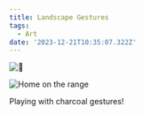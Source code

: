 ```yaml
---
title: Landscape Gestures
tags:
  - Art
date: '2023-12-21T10:35:07.322Z'
---
```


![🏡](http://res.cloudinary.com/cpadilla/image/upload/v1703181373/chrisdpadilla/blog/art/ngddexvxibyyuzftpt5x.jpg)

![Home on the range](http://res.cloudinary.com/cpadilla/image/upload/v1703181361/chrisdpadilla/blog/art/vlp8gecj3cqs78t1ahzu.jpg)

Playing with charcoal gestures!
